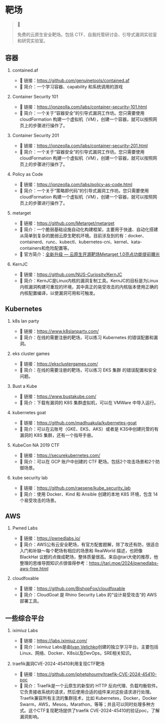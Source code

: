 # 靶场

> 🚥
>
> 免费的云原生安全靶场。包括 CTF、自我托管研讨会、引导式漏洞实验室和研究实验室。

## 容器

1. contained.af
    - 🔗 链接：<https://github.com/genuinetools/contained.af>
    - 💬 简介：一个学习容器、capability 和系统调用的游戏
1. Container Security 101

    - 🔗 链接：<https://jonzeolla.com/labs/container-security-101.html>
    - 💬 简介：一个关于“容器安全”的引导式漏洞工作坊。您只需要使用 cloudFormation 构建一个虚拟机（VM），创建一个容器，就可以按照网页上的步骤进行操作了。

1. Container Security 201

    - 🔗 链接：<https://jonzeolla.com/labs/container-security-201.html>
    - 💬 简介：一个关于“容器安全”的引导式漏洞工作坊。您只需要使用 cloudFormation 构建一个虚拟机（VM），创建一个容器，就可以按照网页上的步骤进行操作了。

1. Policy as Code

    - 🔗 链接：<https://jonzeolla.com/labs/policy-as-code.html>
    - 💬 简介：一个关于“策略即代码”的引导式漏洞工作坊。您只需要使用 cloudFormation 构建一个虚拟机（VM），创建一个容器，就可以按照网页上的步骤进行操作了。

1. metarget

    - 🔗 链接：<https://github.com/Metarget/metarget>
    - 💬 简介：一个脆弱基础设施自动化构建框架，主要用于快速、自动化搭建从简单到复杂的脆弱云原生靶机环境。目前涉及到的有：docker、containerd、runc、kubectl、kubernetes-cni、kernel、kata-containers和危险配置等。
    - 💬 官方简介：[全新升级 — 云原生开源靶场Metarget 1.0亮点功能提前曝光](https://mp.weixin.qq.com/s/I-xWQZ4iQoOIwguJg0XGqQ)

1. KernJC

    - 🔗 链接：<https://github.com/NUS-Curiosity/KernJC>
    - 💬 简介：KernJC是Linux内核的漏洞复制工具。KernJC的目标是为Linux内核漏洞构建可重现的环境，其中真正的易受攻击的内核版本使用正确的内核配置编译，以使漏洞可用和可触发。

## Kubernetes

1. k8s lan party

    - 🔗 链接：<https://www.k8slanparty.com/>
    - 💬 简介：在线的需要注册的靶场，可以练习 Kubernetes 的错误配置和漏洞。

1. eks cluster games

    - 🔗 链接：<https://eksclustergames.com/>
    - 💬 简介：在线的需要注册的靶场，可以练习 EKS 集群 的错误配置和安全问题。

1. Bust a Kube

    - 🔗 链接：<https://www.bustakube.com/>
    - 💬 简介：下载有漏洞的 K8S 集群虚拟机，可以在 VMWare 中导入运行。

1. kubernetes goat

    - 🔗 链接：<https://github.com/madhuakula/kubernetes-goat>
    - 💬 简介：可以在云账号（GKE、EKS、AKS）或者是 K3S中创建托管的有漏洞的 K8S 集群，还有一个指导手册。

1. KubeCon NA 2019 CTF

    - 🔗 链接：<https://securekubernetes.com/>
    - 💬 简介：可以在 GCP 账户中创建的 CTF 靶场。包括2个攻击场景和2个防御场景。

1. kube security lab

    - 🔗 链接：<https://github.com/raesene/kube_security_lab>
    - 💬 简介：使用 Docker、Kind 和 Ansible 创建的本地 K8S 环境，包含 14 个易受攻击的场景。


## AWS

1. Pwned Labs

    - 🔗 链接：<https://pwnedlabs.io/>
    - 💬 简介：AWS公有云安全靶场，有官方配套题解，除了攻还有防，很适合入门和补缺～每个靶场有相应的场景和 RealWorld 描述，也把像 BlackHat 议题的点做成靶场，整体质量很高。来自@tari大佬的推荐，他整理的思维导图知识点很值得参考：<https://tari.moe/2024/pwnedlabs-aws-free.html>

1. cloudfoxable

    - 🔗 链接：<https://github.com/BishopFox/cloudfoxable>
    - 💬 简介：CloudGoat 是 Rhino Security Labs 的“设计易受攻击”的 AWS 部署工具。

## 一些综合平台

1. iximiuz Labs

    - 🔗 链接：<https://labs.iximiuz.com/>
    - 💬 简介：iximiuz Labs是由[Ivan Velichko](https://iximiuz.com/about)创建的独立学习平台。主要包括Linux、网络、Docker、K8s以及DevOps，SRE相关知识。

1. traefik漏洞CVE-2024-45410利用复现CTF靶场

    - 🔗 链接：<https://github.com/jphetphoumy/traefik-CVE-2024-45410-poc>
    - 💬 简介：Traefik是一个云原生的新型的 HTTP 反向代理、负载均衡软件。它负责接收系统的请求，然后使用合适的组件来对这些请求进行处理。Traefik兼容所有主流的集群技术，比如 Kubernetes，Docker，Docker Swarm，AWS，Mesos，Marathon，等等；并且可以同时处理多种方式。这个CTF复现靶场提供了traefik CVE-2024-45410的验证poc，了解漏洞影响。
